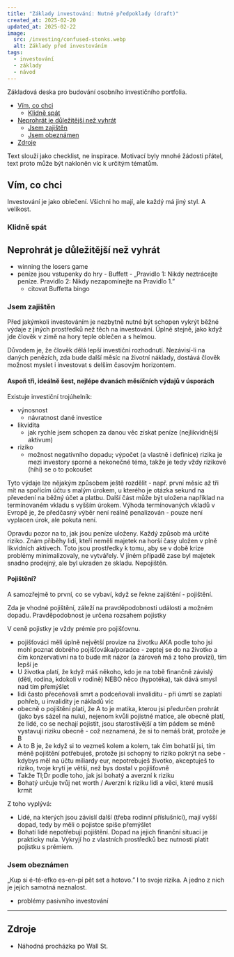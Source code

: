```yaml
---
title: "Základy investování: Nutné předpoklady (draft)"
created_at: 2025-02-20
updated_at: 2025-02-22
image:
  src: /investing/confused-stonks.webp
  alt: Základy před investováním
tags:
  - investování
  - základy
  - návod
---
```


Základová deska pro budování osobního investičního portfolia.

- [Vím, co chci](#vím-co-chci)
  - [Klidně spát](#klidně-spát)
- [Neprohrát je důležitější než vyhrát](#neprohrát-je-důležitější-než-vyhrát)
  - [Jsem zajištěn](#jsem-zajištěn)
  - [Jsem obeznámen](#jsem-obeznámen)
- [Zdroje](#zdroje)

Text slouží jako checklist, ne inspirace. Motivací byly mnohé žádosti přátel, text proto může být nakloněn víc k určitým tématům.

## Vím, co chci

Investování je jako oblečení. Všichni ho mají, ale každý má jiný styl. A velikost.

### Klidně spát

## Neprohrát je důležitější než vyhrát

- winning the losers game
- peníze jsou vstupenky do hry - Buffett - „Pravidlo 1: Nikdy neztrácejte peníze. Pravidlo 2: Nikdy nezapomínejte na Pravidlo 1.”
  - citovat Buffetta bingo

### Jsem zajištěn

Před jakýmkoli investováním je nezbytně nutné být schopen vykrýt běžné výdaje z jiných prostředků než těch na investování. Úplně stejně, jako když jde člověk v zimě na hory teple oblečen a s helmou.

Důvodem je, že člověk dělá lepší investiční rozhodnutí. Nezávisí-li na daných penězích, zda bude další měsíc na životní náklady, dostává člověk možnost myslet i investovat s delším časovým horizontem.

#### Aspoň tři, ideálně šest, nejlépe dvanách měsíčních výdajů v úsporách

Existuje investiční trojúhelník:

- výnosnost
  - návratnost dané investice
- likvidita
  - jak rychle jsem schopen za danou věc získat peníze (nejlikvidnější aktivum)
- riziko
  - možnost negativního dopadu; výpočet (a vlastně i definice) rizika je mezi investory sporné a nekonečné téma, takže je tedy vždy rizikové (hihi) se o to pokoušet

Tyto výdaje lze nějakým způsobem ještě rozdělit - např. první měsíc až tři mít na spořícím účtu s malým úrokem, u kterého je otázka sekund na převedení na běžný účet a platbu. Další část může být uložena například na termínovaném vkladu s vyšším úrokem. Výhoda termínovaných vkladů v Evropě je, že předčasný výběr není reálně penalizován - pouze není vyplacen úrok, ale pokuta není.

Opravdu pozor na to, jak jsou peníze uloženy. Každý způsob má určité riziko. Znám příběhy lidí, kteří neměli majetek na horší časy uložen v plně likvidních aktivech. Toto jsou prostředky k tomu, aby se v době krize problémy minimalizovaly, ne vytvářely. V jiném případě zase byl majetek snadno prodejný, ale byl ukraden ze skladu. Nepojištěn.

#### Pojištění?

A samozřejmě to první, co se vybaví, když se řekne zajištění - pojištění.

Zda je vhodné pojištění, záleží na pravděpodobnosti události a možném dopadu. Pravděpodobnost je určena rozsahem pojistky

V ceně pojistky je vždy prémie pro pojišťovnu.

- pojišťováci měli úplně největší provize na životku AKA podle toho jsi mohl poznat dobrého pojišťováka/poradce - zeptej se do na životko a čím konzervativní na to bude mít názor (a zároveň má z toho provizi), tím lepší je
- U životka platí, že když máš někoho, kdo je na tobě finančně závislý (děti, rodina, kdokoli v rodině) NEBO něco (hypotéka), tak dává smysl nad tím přemýšlet
- lidi často přeceňovali smrt a podceňovali invaliditu - při úmrtí se zaplatí pohřeb, u invalidity je nákladů víc
- obecně o pojištění platí, že A to je matika, kterou jsi předurčen prohrát (jako bys sázel na nulu), nejenom kvůli pojistné matice, ale obecně platí, že lidé, co se nechají pojistit, jsou starostlivější a tím pádem se méně vystavují riziku obecně - což neznamená, že si to nemáš brát, protože je B
- A to B je, že když si to vezmeš kolem a kolem, tak čím bohatší jsi, tím méně pojištění potřebuješ, protože jsi schopný to riziko pokrýt na sebe - kdybys měl na účtu miliardy eur, nepotrebuješ životko, akceptuješ to riziko, tvoje krytí je větší, než bys dostal v pojišťovně
- Takže Tl;Dr podle toho, jak jsi bohatý a averzní k riziku
- Bohatý určuje tvůj net worth / Averzní k riziku lidi a věci, které musíš krmit

Z toho vyplývá:

- Lidé, na kterých jsou závislí další (třeba rodinní příslušníci), mají vyšší dopad, tedy by měli o pojistce spíše přemýšlet
- Bohatí lidé nepotřebují pojištění. Dopad na jejich finanční situaci je prakticky nula. Vykryjí ho z vlastních prostředků bez nutnosti platit pojistku s prémiem.

### Jsem obeznámen

„Kup si é-té-efko es-en-pí pět set a hotovo.” I to svoje rizika. A jedno z nich je jejich samotná neznalost.

- problémy pasivního investování

---

## Zdroje

- Náhodná procházka po Wall St.
